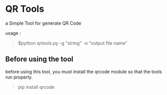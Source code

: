 # QR Tools

a Simple Tool for generate QR Code

usage : 

> $python qrtools.py -g "string" -o "output file name"

## Before using the tool
before using this tool, you must install the qrcode module so that the tools run properly.

> pip install qrcode
